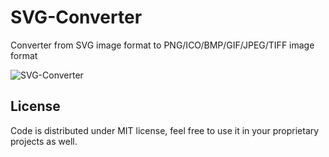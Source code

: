 # SVG-Converter
Converter from SVG image format to PNG/ICO/BMP/GIF/JPEG/TIFF image format


![SVG-Converter ](https://https://github.com/Vladimir-Novick/SVG-Converter/blob/main/img/SVG_Converter.png?raw=true)

## License

Code is distributed under MIT license, feel free to use it in your proprietary projects as well.
